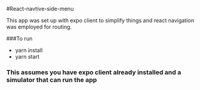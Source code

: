 #React-navtive-side-menu

This app was set up with expo client to simplify things and react navigation was employed for routing.

###To run
- yarn install
- yarn start

### This assumes you have expo client already installed and a simulator that can run the app